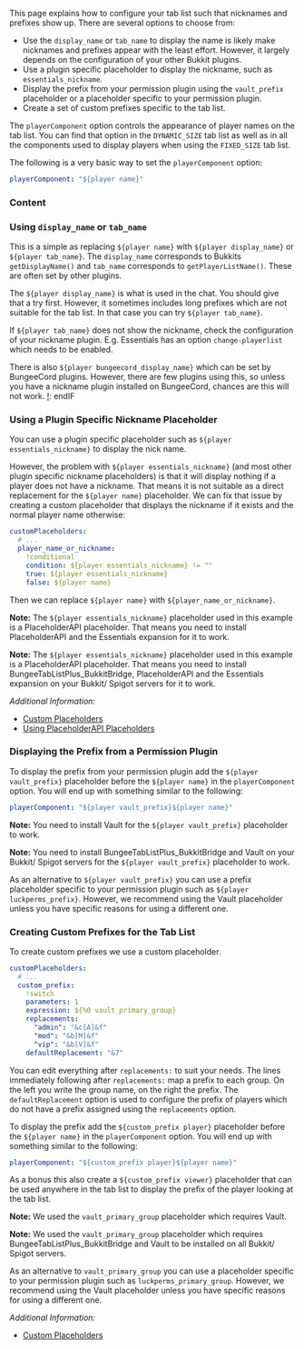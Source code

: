 This page explains how to configure your tab list such that nicknames and prefixes show up.
There are several options to choose from:
* Use the `display_name` or `tab_name` to display the name is likely make nicknames and prefixes appear with the least effort. However, it largely depends on the configuration of your other Bukkit plugins.
* Use a plugin specific placeholder to display the nickname, such as `essentials_nickname`.
* Display the prefix from your permission plugin using the `vault_prefix` placeholder or a placeholder specific to your permission plugin.
* Create a set of custom prefixes specific to the tab list.

The `playerComponent` option controls the appearance of player names on the tab list.
You can find that option in the `DYNAMIC_SIZE` tab list as well as in all the components used to display players when using the `FIXED_SIZE` tab list.

The following is a very basic way to set the `playerComponent` option:
```yaml
playerComponent: "${player name}"
```

### Content
[!]: ToC

### Using `display_name` or `tab_name`

This is a simple as replacing `${player name}` with `${player display_name}` or `${player tab_name}`.
The `display_name` corresponds to Bukkits `getDisplayName()` and `tab_name` corresponds to `getPlayerListName()`.
These are often set by other plugins.

The `${player display_name}` is what is used in the chat.
You should give that a try first.
However, it sometimes includes long prefixes which are not suitable for the tab list.
In that case you can try `${player tab_name}`.

If `${player tab_name}` does not show the nickname, check the configuration of your nickname plugin.
E.g. Essentials has an option `change-playerlist` which needs to be enabled.

[!]: ifBTLP
There is also `${player bungeecord_display_name}` which can be set by BungeeCord plugins.
However, there are few plugins using this, so unless you have a nickname plugin installed on BungeeCord, chances are this will not work.
[!]: endIF

### Using a Plugin Specific Nickname Placeholder

You can use a plugin specific placeholder such as `${player essentials_nickname}` to display the nick name.

However, the problem with `${player essentials_nickname}` (and most other plugin specific nickname placeholders) is that it will display nothing if a player does not have a nickname.
That means it is not suitable as a direct replacement for the `${player name}` placeholder.
We can fix that issue by creating a custom placeholder that displays the nickname if it exists and the normal player name otherwise:
```yaml
customPlaceholders:
  # ...
  player_name_or_nickname:
    !conditional
    condition: ${player essentials_nickname} != ""
    true: ${player essentials_nickname}
    false: ${player name}
```
Then we can replace `${player name}` with `${player_name_or_nickname}`.

[!]: ifATO
**Note:** The `${player essentials_nickname}` placeholder used in this example is a PlaceholderAPI placeholder.
That means you need to install PlaceholderAPI and the Essentials expansion for it to work.

[!]: endIF
[!]: ifBTLP
**Note:** The `${player essentials_nickname}` placeholder used in this example is a PlaceholderAPI placeholder.
That means you need to install BungeeTabListPlus_BukkitBridge, PlaceholderAPI and the Essentials expansion on your Bukkit/ Spigot servers for it to work.

[!]: endIF

_Additional Information:_
* [Custom Placeholders](Custom-Placeholders)
* [Using PlaceholderAPI Placeholders](PlaceholderAPI)

### Displaying the Prefix from a Permission Plugin

To display the prefix from your permission plugin add the `${player vault_prefix}` placeholder before the `${player name}` in the `playerComponent` option.
You will end up with something similar to the following:
```yaml
playerComponent: "${player vault_prefix}${player name}"
```

[!]: ifATO
**Note:** 
You need to install Vault for the `${player vault_prefix}` placeholder to work.

[!]: endIF
[!]: ifBTLP
**Note:**
You need to install BungeeTabListPlus_BukkitBridge and Vault on your Bukkit/ Spigot servers for the `${player vault_prefix}` placeholder to work.

[!]: endIF

As an alternative to `${player vault_prefix}` you can use a prefix placeholder specific to your permission plugin such as `${player luckperms_prefix}`.
However, we recommend using the Vault placeholder unless you have specific reasons for using a different one.

### Creating Custom Prefixes for the Tab List

To create custom prefixes we use a custom placeholder.

```yaml
customPlaceholders:
  # ...
  custom_prefix:
    !switch
    parameters: 1
    expression: ${%0 vault_primary_group}
    replacements:
      "admin": "&c[A]&f"
      "mod": "&b[M]&f"
      "vip": "&b[V]&f"
    defaultReplacement: "&7"
```

You can edit everything after `replacements:` to suit your needs.
The lines immediately following after `replacements:` map a prefix to each group.
On the left you write the group name, on the right the prefix.
The `defaultReplacement` option is used to configure the prefix of players which do not have a prefix assigned using the `replacements` option.

To display the prefix add the `${custom_prefix player}` placeholder before the `${player name}` in the `playerComponent` option.
You will end up with something similar to the following:
```yaml
playerComponent: "${custom_prefix player}${player name}"
```

As a bonus this also create a `${custom_prefix viewer}` placeholder that can be used anywhere in the tab list to display the prefix of the player looking at the tab list.

[!]: ifATO
**Note:** 
We used the `vault_primary_group` placeholder which requires Vault.

[!]: endIF
[!]: ifBTLP
**Note:**
We used the `vault_primary_group` placeholder which requires BungeeTabListPlus_BukkitBridge and Vault to be installed on all Bukkit/ Spigot servers.

[!]: endIF

As an alternative to `vault_primary_group` you can use a placeholder specific to your permission plugin such as `luckperms_primary_group`.
However, we recommend using the Vault placeholder unless you have specific reasons for using a different one.

_Additional Information:_
* [Custom Placeholders](Custom-Placeholders)